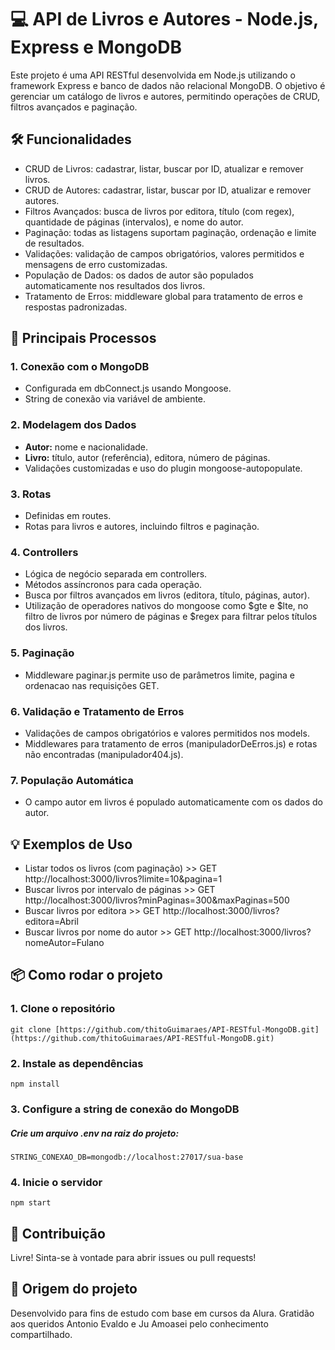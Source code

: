 # :computer: API de Livros e Autores - Node.js, Express e MongoDB
Este projeto é uma API RESTful desenvolvida em Node.js utilizando o framework Express e banco de dados não relacional MongoDB. O objetivo é gerenciar um catálogo de livros e autores, permitindo operações de CRUD, filtros avançados e paginação.

## :hammer_and_wrench: Funcionalidades
- CRUD de Livros: cadastrar, listar, buscar por ID, atualizar e remover livros.
- CRUD de Autores: cadastrar, listar, buscar por ID, atualizar e remover autores.
- Filtros Avançados: busca de livros por editora, título (com regex), quantidade de páginas (intervalos), e nome do autor.
- Paginação: todas as listagens suportam paginação, ordenação e limite de resultados.
- Validações: validação de campos obrigatórios, valores permitidos e mensagens de erro customizadas.
- População de Dados: os dados de autor são populados automaticamente nos resultados dos livros.
- Tratamento de Erros: middleware global para tratamento de erros e respostas padronizadas.

## :rocket: Principais Processos
### 1. Conexão com o MongoDB
- Configurada em dbConnect.js usando Mongoose.
- String de conexão via variável de ambiente.
### 2. Modelagem dos Dados
- **Autor:** nome e nacionalidade.
- **Livro:** título, autor (referência), editora, número de páginas.
- Validações customizadas e uso do plugin mongoose-autopopulate.
### 3. Rotas
- Definidas em routes.
- Rotas para livros e autores, incluindo filtros e paginação.
### 4. Controllers
- Lógica de negócio separada em controllers.
- Métodos assíncronos para cada operação.
- Busca por filtros avançados em livros (editora, título, páginas, autor).
- Utilização de operadores nativos do mongoose como $gte e $lte, no filtro de livros por número de páginas e $regex para filtrar pelos títulos dos livros.
### 5. Paginação
- Middleware paginar.js permite uso de parâmetros limite, pagina e ordenacao nas requisições GET.
### 6. Validação e Tratamento de Erros
- Validações de campos obrigatórios e valores permitidos nos models.
- Middlewares para tratamento de erros (manipuladorDeErros.js) e rotas não encontradas (manipulador404.js).
### 7. População Automática
- O campo autor em livros é populado automaticamente com os dados do autor.

## :bulb: Exemplos de Uso
- Listar todos os livros (com paginação) >> GET http://localhost:3000/livros?limite=10&pagina=1
- Buscar livros por intervalo de páginas >> GET http://localhost:3000/livros?minPaginas=300&maxPaginas=500
- Buscar livros por editora >> GET http://localhost:3000/livros?editora=Abril
- Buscar livros por nome do autor >> GET http://localhost:3000/livros?nomeAutor=Fulano

## :package: Como rodar o projeto
### 1. Clone o repositório
```
git clone [https://github.com/thitoGuimaraes/API-RESTful-MongoDB.git](https://github.com/thitoGuimaraes/API-RESTful-MongoDB.git)
```
### 2. Instale as dependências
```
npm install
```
### 3. Configure a string de conexão do MongoDB
##### Crie um arquivo .env na raiz do projeto: 
```
STRING_CONEXAO_DB=mongodb://localhost:27017/sua-base
```
### 4. Inicie o servidor
```
npm start
```

## :memo: Contribuição
Livre! Sinta-se à vontade para abrir issues ou pull requests!

## :star2: Origem do projeto
Desenvolvido para fins de estudo com base em cursos da Alura. Gratidão aos queridos Antonio Evaldo e Ju Amoasei pelo conhecimento compartilhado.




